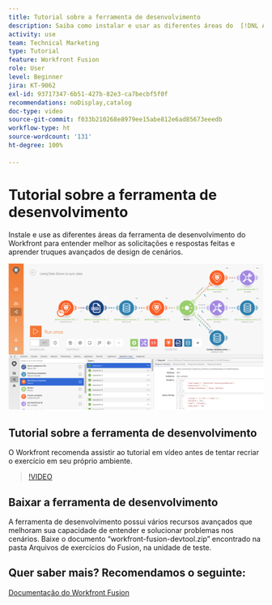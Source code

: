 ```yaml
---
title: Tutorial sobre a ferramenta de desenvolvimento
description: Saiba como instalar e usar as diferentes áreas do  [!DNL Adobe Workfront Fusion Dev Tool]  para aprender truques avançados de design de cenário.
activity: use
team: Technical Marketing
type: Tutorial
feature: Workfront Fusion
role: User
level: Beginner
jira: KT-9062
exl-id: 93717347-6b51-427b-82e3-ca7becbf5f0f
recommendations: noDisplay,catalog
doc-type: video
source-git-commit: f033b210268e8979ee15abe812e6ad85673eeedb
workflow-type: ht
source-wordcount: '131'
ht-degree: 100%

---
```


# Tutorial sobre a ferramenta de desenvolvimento

Instale e use as diferentes áreas da ferramenta de desenvolvimento do Workfront para entender melhor as solicitações e respostas feitas e aprender truques avançados de design de cenários.

![Uma imagem de um cenário do Fusion e da ferramenta de desenvolvimento](assets/troubleshooting-and-error-handling-1.png)

## Tutorial sobre a ferramenta de desenvolvimento

O Workfront recomenda assistir ao tutorial em vídeo antes de tentar recriar o exercício em seu próprio ambiente.

>[!VIDEO](https://video.tv.adobe.com/v/335303/?quality=12&learn=on)


## Baixar a ferramenta de desenvolvimento

A ferramenta de desenvolvimento possui vários recursos avançados que melhoram sua capacidade de entender e solucionar problemas nos cenários. Baixe o documento “workfront-fusion-devtool.zip” encontrado na pasta Arquivos de exercícios do Fusion, na unidade de teste.



## Quer saber mais? Recomendamos o seguinte:

[Documentação do Workfront Fusion](https://experienceleague.adobe.com/docs/workfront/using/adobe-workfront-fusion/workfront-fusion-2.html?lang=br)
